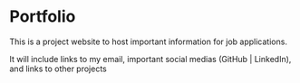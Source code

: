 # Portfolio
This is a project website to host important information for job applications.

It will include links to my email, important social medias (GitHub | LinkedIn), and links to other projects
